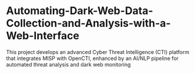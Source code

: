 # Automating-Dark-Web-Data-Collection-and-Analysis-with-a-Web-Interface
This project develops an advanced Cyber Threat Intelligence (CTI) platform that integrates MISP with OpenCTI, enhanced by an AI/NLP pipeline for automated threat analysis and dark web monitoring
